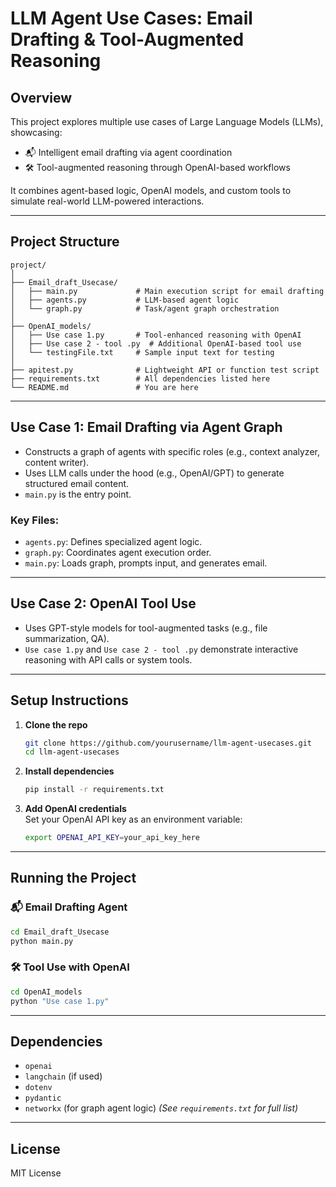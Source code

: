 # LLM Agent Use Cases: Email Drafting & Tool-Augmented Reasoning

## Overview

This project explores multiple use cases of Large Language Models (LLMs), showcasing:
- 📬 Intelligent email drafting via agent coordination
- 🛠 Tool-augmented reasoning through OpenAI-based workflows

It combines agent-based logic, OpenAI models, and custom tools to simulate real-world LLM-powered interactions.

---

## Project Structure

```
project/
│
├── Email_draft_Usecase/
│   ├── main.py             # Main execution script for email drafting
│   ├── agents.py           # LLM-based agent logic
│   └── graph.py            # Task/agent graph orchestration
│
├── OpenAI_models/
│   ├── Use case 1.py       # Tool-enhanced reasoning with OpenAI
│   ├── Use case 2 - tool .py  # Additional OpenAI-based tool use
│   └── testingFile.txt     # Sample input text for testing
│
├── apitest.py              # Lightweight API or function test script
├── requirements.txt        # All dependencies listed here
└── README.md               # You are here
```

---

## Use Case 1: Email Drafting via Agent Graph

- Constructs a graph of agents with specific roles (e.g., context analyzer, content writer).
- Uses LLM calls under the hood (e.g., OpenAI/GPT) to generate structured email content.
- `main.py` is the entry point.

### Key Files:
- `agents.py`: Defines specialized agent logic.
- `graph.py`: Coordinates agent execution order.
- `main.py`: Loads graph, prompts input, and generates email.

---

## Use Case 2: OpenAI Tool Use

- Uses GPT-style models for tool-augmented tasks (e.g., file summarization, QA).
- `Use case 1.py` and `Use case 2 - tool .py` demonstrate interactive reasoning with API calls or system tools.

---

## Setup Instructions

1. **Clone the repo**
   ```bash
   git clone https://github.com/yourusername/llm-agent-usecases.git
   cd llm-agent-usecases
   ```

2. **Install dependencies**
   ```bash
   pip install -r requirements.txt
   ```

3. **Add OpenAI credentials**  
   Set your OpenAI API key as an environment variable:
   ```bash
   export OPENAI_API_KEY=your_api_key_here
   ```

---

## Running the Project

### 📬 Email Drafting Agent
```bash
cd Email_draft_Usecase
python main.py
```

### 🛠 Tool Use with OpenAI
```bash
cd OpenAI_models
python "Use case 1.py"
```

---

## Dependencies

- `openai`
- `langchain` (if used)
- `dotenv`
- `pydantic`
- `networkx` (for graph agent logic)
*(See `requirements.txt` for full list)*

---

## License

MIT License


